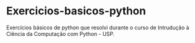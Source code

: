 # Exercicios-basicos-python
Exercícios básicos de python que resolvi durante o curso de Intrudução à Ciência da Computação com Python - USP.
